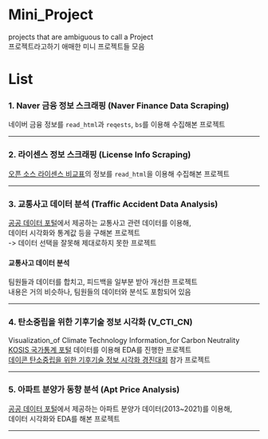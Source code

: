 # Mini_Project
projects that are ambiguous to call a Project  
프로젝트라고하기 애매한 미니 프로젝트들 모음

# List

### 1. Naver 금융 정보 스크래핑 (Naver Finance Data Scraping)
네이버 금융 정보를 `read_html`과 `reqests`, `bs`를 이용해 수집해본 프로젝트  
  
---

### 2. 라이센스 정보 스크래핑 (License Info Scraping)
[오픈 소스 라이센스 비교표](https://olis.or.kr/license/compareGuide.do)의 정보를 `read_html`을 이용해 수집해본 프로젝트
  
---

### 3. 교통사고 데이터 분석 (Traffic Accident Data Analysis)
[공공 데이터 포털]()에서 제공하는 교통사고 관련 데이터를 이용해,  
데이터 시각화와 통계값 등을 구해본 프로젝트  
-> 데이터 선택을 잘못해 제대로하지 못한 프로젝트
#### 교통사고 데이터 분석
팀원들과 데이터를 합치고, 피드백을 일부분 받아 개선한 프로젝트  
내용은 거의 비슷하나, 팀원들의 데이터와 분석도 포함되어 있음

---

### 4. 탄소중립을 위한 기후기술 정보 시각화 (V_CTI_CN)
Visualization_of Climate Technology Information_for Carbon Neutrality  
[KOSIS 국가통계 포털](https://kosis.kr/index/index.do) 데이터를 이용해 EDA를 진행한 프로젝트  
[데이콘 탄소중립을 위한 기후기술 정보 시각화 경진대회](https://dacon.io/competitions/official/235911/overview/description) 참가 프로젝트

---

### 5. 아파트 분양가 동향 분석 (Apt Price Analysis)
[공공 데이터 포털]()에서 제공하는 아파트 분양가 데이터(2013~2021)를 이용해,  
데이터 시각화와 EDA를 해본 프로젝트

---

